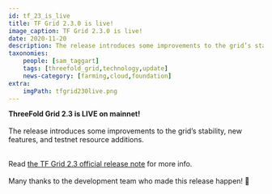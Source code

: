 ```yaml
---
id: tf_23_is_live
title: TF Grid 2.3.0 is live!
image_caption: TF Grid 2.3.0 is live!
date: 2020-11-20
description: The release introduces some improvements to the grid’s stability, new features, and testnet resource additions. You can read more within!
taxonomies:
    people: [sam_taggart]
    tags: [threefold_grid,technology,update]
    news-category: [farming,cloud,foundation]
extra:
    imgPath: tfgrid230live.png
---
```


**ThreeFold Grid 2.3 is LIVE on mainnet!**
<br/>
<br/>
The release introduces some improvements to the grid’s stability, new features, and testnet resource additions.
<br/>
<br/>

Read [the TF Grid 2.3 official release note](https://manual.threefold.io/#/release_notes_2.3.0) for more info.
<br/>
<br/>
Many thanks to the development team who made this release happen! 👏
